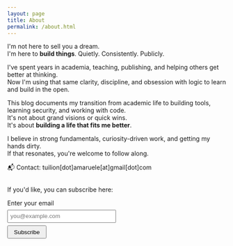 ```yaml
---
layout: page
title: About
permalink: /about.html
---
```


I'm not here to sell you a dream.  
I'm here to **build things**. Quietly. Consistently. Publicly.

I've spent years in academia, teaching, publishing, and helping others get better at thinking.  
Now I'm using that same clarity, discipline, and obsession with logic to learn and build in the open.

This blog documents my transition from academic life to building tools, learning security, and working with code.  
It's not about grand visions or quick wins.  
It's about **building a life that fits me better**.

I believe in strong fundamentals, curiosity-driven work, and getting my hands dirty.  
If that resonates, you're welcome to follow along.

📬 Contact: tuilion[dot]amaruele[at]gmail[dot]com

<p style="margin-top: 2em;">If you'd like, you can subscribe here:</p>

<form action="https://buttondown.email/api/emails/embed-subscribe/tuilion"
      method="post"
      target="popupwindow"
      onsubmit="window.open('https://buttondown.email/tuilion', 'popupwindow')"
      class="embeddable-buttondown-form"
      style="margin-top: 0.5em;">

  <label for="bd-email">Enter your email</label><br>
  <input type="email" name="email" id="bd-email" placeholder="you@example.com" required
         style="padding: 0.4em; width: 250px; margin-top: 0.5em;"><br>
  <input type="submit" value="Subscribe" style="padding: 0.4em 1em; margin-top: 0.5em;">
</form>
